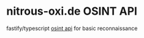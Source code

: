 # nitrous-oxi.de OSINT API
fastify/typescript [osint api](https://api.nitrous-oxi.de/) for basic reconnaissance


